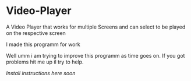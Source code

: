 # Video-Player
A Video Player that works for multiple Screens and can select to be played on the respective screen

I made this programm for work

Well umm i am trying to improve this programm as time goes on.
If you got problems hit me up il try to help.

*Install instructions here soon*
